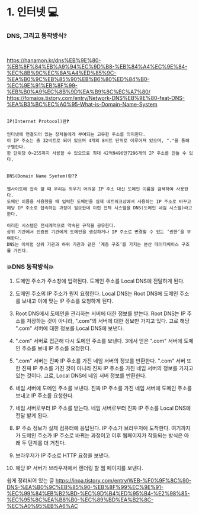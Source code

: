 # 1. 인터넷 💻

### DNS, 그리고 동작방식?
<br>

<https://hanamon.kr/dns%EB%9E%80-%EB%8F%84%EB%A9%94%EC%9D%B8-%EB%84%A4%EC%9E%84-%EC%8B%9C%EC%8A%A4%ED%85%9C-%EA%B0%9C%EB%85%90%EB%B6%80%ED%84%B0-%EC%9E%91%EB%8F%99-%EB%B0%A9%EC%8B%9D%EA%B9%8C%EC%A7%80/>
<https://fomaios.tistory.com/entry/Network-DNS%EB%9E%80-feat-DNS-%EA%B3%BC%EC%A0%95-What-is-Domain-Name-System>
<br>

``` 

IP(Internet Protocol)란❓

인터넷에 연결되어 있는 장치들에게 부여되는 고유한 주소를 의미한다.
이 IP 주소는 총 32비트로 되어 있으며 4개의 8비트 단위로 이루어져 있으며, "."을 통해 구별한다.
한 단위당 0~255까지 사용할 수 있으므로 최대 42억9496만7296개의 IP 주소를 만들 수 있다.


DNS(Domain Name Syetem)란?❓

웹사이트에 접속 할 때 우리는 외우기 어려운 IP 주소 대신 도메인 이름을 검색하여 사용한다.
도메인 이름을 사용했을 때 입력한 도메인을 실제 네트워크상에서 사용하는 IP 주소로 바꾸고
해당 IP 주소로 접속하는 과정이 필요한데 이런 전체 시스템을 DNS(도메인 네임 시스템)라고 한다.

이러한 시스템은 전세계적으로 약속된 규칙을 공유한다.
상위 기관에서 인증된 기관에게 도메인을 생성하거나 IP 주소로 변경할 수 있는 ‘권한’을 부여한다.
DNS는 이처럼 상위 기관과 하위 기관과 같은 ‘계층 구조’를 가지는 분산 데이터베이스 구조를 가진다.

```


###  💥DNS 동작방식💥

1. 도메인 주소가 주소창에 입력된다.
도메인 주소를 Local DNS에 전달하게 된다.

2. 도메인 주소의 IP 주소가 뭔지 요청한다.
Local DNS는 Root DNS에 도메인 주소를 보내고 이에 맞는 IP 주소를 요청하게 된다.

3.  Root DNS에서 도메인을 관리하는 서버에 대한 정보를 받는다.
Root DNS는 IP 주소를 저장하는 것이 아니라, ".com"의 서버에 대한 정보만 가지고 있다.
고로 해당 ".com" 서버에 대한 정보를 Local DNS에 보낸다.

4. ".com" 서버로 접근해 다시 도메인 주소를 보낸다.
3에서 얻은 ".com" 서버에 도메인 주소를 보내 IP 주소를 요청한다.

5. ".com" 서버는 진짜 IP 주소를 가진 네임 서버의 정보를 반환한다.
".com" 서버 또한 진짜 IP 주소를 가진 것이 아니라 진짜 IP 주소를 가진 네임 서버의 정보를 가지고 있는 것이다.
고로, Local DNS에 네임 서버 정보를 반환한다.

6. 네임 서버에 도메인 주소를 보낸다.
진짜 IP 주소를 가진 네임 서버에 도메인 주소를 보내고 IP 주소를 요청한다.

7. 네임 서버로부터 IP 주소를 받는다.
네임 서버로부터 진짜 IP 주소를 Local DNS에 전달 받게 된다.

8. IP 주소 정보가 실제 컴퓨터에 응답된다.
IP 주소가 브라우저에 도착한다.
여기까지가 도메인 주소가 IP 주소로 바뀌는 과정이고 이후 웹페이지가 작동되는 방식은 아래 두 단계를 더 거친다.

9. 브라우저가 IP 주소로 HTTP 요청을 보낸다.

10. 해당 IP 서버가 브라우저에서 렌더링 할 웹 페이지를 보낸다.


쉽게 정리되어 있는 글
<https://inpa.tistory.com/entry/WEB-%F0%9F%8C%90-DNS-%EA%B0%9C%EB%85%90-%EB%8F%99%EC%9E%91-%EC%99%84%EB%B2%BD-%EC%9D%B4%ED%95%B4-%E2%98%85-%EC%95%8C%EA%B8%B0-%EC%89%BD%EA%B2%8C-%EC%A0%95%EB%A6%AC>
